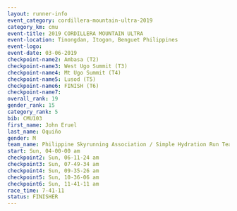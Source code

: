 ```yaml
---
layout: runner-info 
event_category: cordillera-mountain-ultra-2019 
category_km: cmu 
event-title: 2019 CORDILLERA MOUNTAIN ULTRA 
event-location: Tinongdan, Itogon, Benguet Philippines 
event-logo: 
event-date: 03-06-2019 
checkpoint-name2: Ambasa (T2) 
checkpoint-name3: West Ugo Summit (T3) 
checkpoint-name4: Mt Ugo Summit (T4) 
checkpoint-name5: Lusod (T5) 
checkpoint-name6: FINISH (T6) 
checkpoint-name7: 
overall_rank: 19
gender_rank: 15
category_rank: 5
bib: CMU103
first_name: John Eruel
last_name: Oquiño
gender: M
team_name: Philippine Skyrunning Association / Simple Hydration Run Team
start: Sun, 04-00-00 am
checkpoint2: Sun, 06-11-24 am
checkpoint3: Sun, 07-49-34 am
checkpoint4: Sun, 09-35-26 am
checkpoint5: Sun, 10-36-06 am
checkpoint6: Sun, 11-41-11 am
race_time: 7-41-11
status: FINISHER
---
```

